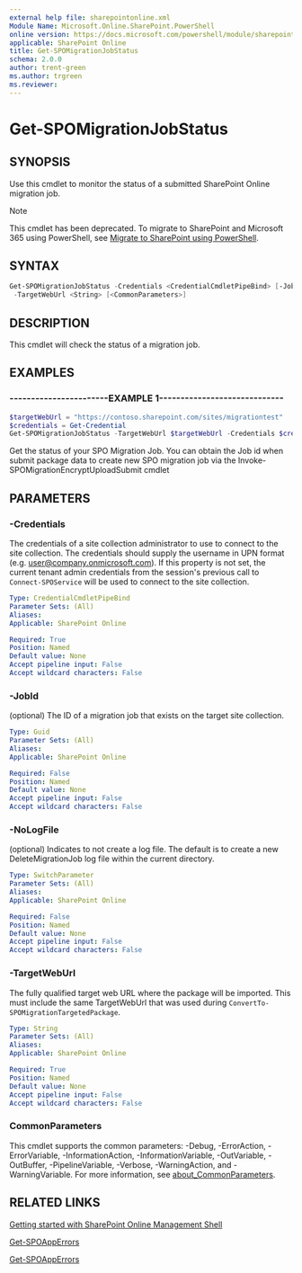 ```yaml
---
external help file: sharepointonline.xml
Module Name: Microsoft.Online.SharePoint.PowerShell
online version: https://docs.microsoft.com/powershell/module/sharepoint-online/get-spomigrationjobstatus
applicable: SharePoint Online
title: Get-SPOMigrationJobStatus
schema: 2.0.0
author: trent-green
ms.author: trgreen
ms.reviewer:
---
```


# Get-SPOMigrationJobStatus

## SYNOPSIS

Use this cmdlet to monitor the status of a submitted SharePoint Online migration job.

> [!NOTE]
> This cmdlet has been deprecated. To migrate to SharePoint and Microsoft 365 using PowerShell, see [Migrate to SharePoint using PowerShell](https://docs.microsoft.com/sharepointmigration/overview-spmt-ps-cmdlets).

## SYNTAX

```powershell
Get-SPOMigrationJobStatus -Credentials <CredentialCmdletPipeBind> [-JobId <Guid>] [-NoLogFile]
 -TargetWebUrl <String> [<CommonParameters>]
```

## DESCRIPTION

This cmdlet will check the status of a migration job.

## EXAMPLES

### -----------------------EXAMPLE 1-----------------------------

```powershell
$targetWebUrl = "https://contoso.sharepoint.com/sites/migrationtest"
$credentials = Get-Credential
Get-SPOMigrationJobStatus -TargetWebUrl $targetWebUrl -Credentials $credentials -JobId "779c4b3b-ec24-4705-bb58-c38f4329418c"
```

Get the status of your SPO Migration Job.
You can obtain the Job id when submit package data to create new SPO migration job via the Invoke-SPOMigrationEncryptUploadSubmit cmdlet

## PARAMETERS

### -Credentials

The credentials of a site collection administrator to use to connect to the site collection. The credentials should supply the username in UPN format (e.g. user@company.onmicrosoft.com). If this property is not set, the current tenant admin credentials from the session's previous call to `Connect-SPOService` will be used to connect to the site collection.

```yaml
Type: CredentialCmdletPipeBind
Parameter Sets: (All)
Aliases:
Applicable: SharePoint Online

Required: True
Position: Named
Default value: None
Accept pipeline input: False
Accept wildcard characters: False
```

### -JobId

(optional) The ID of a migration job that exists on the target site collection.

```yaml
Type: Guid
Parameter Sets: (All)
Aliases:
Applicable: SharePoint Online

Required: False
Position: Named
Default value: None
Accept pipeline input: False
Accept wildcard characters: False
```

### -NoLogFile

(optional) Indicates to not create a log file. The default is to create a new DeleteMigrationJob log file within the current directory.

```yaml
Type: SwitchParameter
Parameter Sets: (All)
Aliases:
Applicable: SharePoint Online

Required: False
Position: Named
Default value: None
Accept pipeline input: False
Accept wildcard characters: False
```

### -TargetWebUrl

The fully qualified target web URL where the package will be imported. This must include the same TargetWebUrl that was used during `ConvertTo-SPOMigrationTargetedPackage`.

```yaml
Type: String
Parameter Sets: (All)
Aliases:
Applicable: SharePoint Online

Required: True
Position: Named
Default value: None
Accept pipeline input: False
Accept wildcard characters: False
```

### CommonParameters

This cmdlet supports the common parameters: -Debug, -ErrorAction, -ErrorVariable, -InformationAction, -InformationVariable, -OutVariable, -OutBuffer, -PipelineVariable, -Verbose, -WarningAction, and -WarningVariable. For more information, see [about_CommonParameters](https://go.microsoft.com/fwlink/?LinkID=113216).

## RELATED LINKS

[Getting started with SharePoint Online Management Shell](https://docs.microsoft.com/powershell/sharepoint/sharepoint-online/connect-sharepoint-online?view=sharepoint-ps)

[Get-SPOAppErrors](Get-SPOAppErrors.md)

[Get-SPOAppErrors](Get-SPOAppErrors.md)
